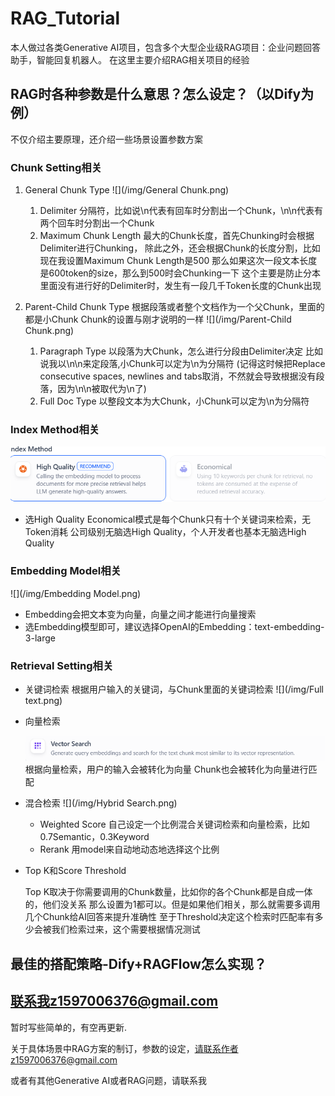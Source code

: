 # RAG_Tutorial

本人做过各类Generative AI项目，包含多个大型企业级RAG项目：企业问题回答助手，智能回复机器人。
在这里主要介绍RAG相关项目的经验

## RAG时各种参数是什么意思？怎么设定？（以Dify为例）

不仅介绍主要原理，还介绍一些场景设置参数方案

### Chunk Setting相关

1. General Chunk Type
   ![](/img/General Chunk.png)

   1. Delimiter
      分隔符，比如说\n代表有回车时分割出一个Chunk，\n\n代表有两个回车时分割出一个Chunk
   2. Maximum Chunk Length
      最大的Chunk长度，首先Chunking时会根据Delimiter进行Chunking，
      除此之外，还会根据Chunk的长度分割，比如现在我设置Maximum Chunk Length是500
      那么如果这次一段文本长度是600token的size，那么到500时会Chunking一下
      这个主要是防止分本里面没有进行好的Delimiter时，发生有一段几千Token长度的Chunk出现

   

2. Parent-Child Chunk Type
   根据段落或者整个文档作为一个父Chunk，里面的都是小Chunk
   Chunk的设置与刚才说明的一样
   ![](/img/Parent-Child Chunk.png)

   1. Paragraph Type
      以段落为大Chunk，怎么进行分段由Delimiter决定
      比如说我以\n\n来定段落,小Chunk可以定为\n为分隔符
      (记得这时候把Replace consecutive spaces, newlines and tabs取消，不然就会导致根据没有段落，因为\n\n被取代为\n了)
   2. Full Doc Type
      以整段文本为大Chunk，小Chunk可以定为\n为分隔符

### Index Method相关

![](/img/Index_Method.png)

- 选High Quality
  Economical模式是每个Chunk只有十个关键词来检索，无Token消耗
  公司级别无脑选High Quality，个人开发者也基本无脑选High Quality

### Embedding Model相关

![](/img/Embedding Model.png)

- Embedding会把文本变为向量，向量之间才能进行向量搜索
- 选Embedding模型即可，建议选择OpenAI的Embedding：text-embedding-3-large

### Retrieval Setting相关

- 关键词检索
  根据用户输入的关键词，与Chunk里面的关键词检索
  ![](/img/Full text.png)
  
- 向量检索
  
  ![](/img/Vector.png)
  根据向量检索，用户的输入会被转化为向量
  Chunk也会被转化为向量进行匹配
  
- 混合检索
  ![](/img/Hybrid Search.png)

  - Weighted Score
    自己设定一个比例混合关键词检索和向量检索，比如0.7Semantic，0.3Keyword
  - Rerank
    用model来自动地动态地选择这个比例

- Top K和Score Threshold

  Top K取决于你需要调用的Chunk数量，比如你的各个Chunk都是自成一体的，他们没关系
  那么设置为1都可以。但是如果他们相关，那么就需要多调用几个Chunk给AI回答来提升准确性
  至于Threshold决定这个检索时匹配率有多少会被我们检索过来，这个需要根据情况测试



## 最佳的搭配策略-Dify+RAGFlow怎么实现？



## 联系我z1597006376@gmail.com

暂时写些简单的，有空再更新.

关于具体场景中RAG方案的制订，参数的设定，请联系作者z1597006376@gmail.com

或者有其他Generative AI或者RAG问题，请联系我
